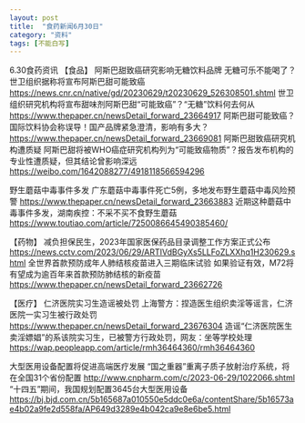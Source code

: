 ```yaml
---
layout: post
title:  "食药新闻6月30日"
category: "资料"
tags: [不能白写]
---
```

6.30食药资讯
【食品】
阿斯巴甜致癌研究影响无糖饮料品牌
无糖可乐不能喝了？世卫组织据称将宣布阿斯巴甜可能致癌
https://news.cnr.cn/native/gd/20230629/t20230629_526308501.shtml
世卫组织研究机构将宣布甜味剂阿斯巴甜“可能致癌”？“无糖”饮料何去何从
https://www.thepaper.cn/newsDetail_forward_23664917
阿斯巴甜可能致癌？国际饮料协会称误导！国产品牌紧急澄清，影响有多大？ 
https://www.thepaper.cn/newsDetail_forward_23669081
阿斯巴甜致癌研究机构遭质疑
阿斯巴甜将被WHO癌症研究机构列为“可能致癌物质”？报告发布机构的专业性遭质疑，但其结论曾影响深远
https://weibo.com/1642088277/4918118566594296

野生蘑菇中毒事件多发
广东蘑菇中毒事件死亡5例，多地发布野生蘑菇中毒风险预警
https://www.thepaper.cn/newsDetail_forward_23663883
近期这种蘑菇中毒事件多发，湖南疾控：不采不买不食野生蘑菇
https://www.toutiao.com/article/7250086645490385460/

【药物】
减负担保民生，2023年国家医保药品目录调整工作方案正式公布
https://news.cctv.com/2023/06/29/ARTIVdBGyXs5LLFoZLXXhq1H230629.shtml
全世界首款预防成年人肺结核疫苗进入三期临床试验
如果验证有效，M72将有望成为逾百年来首款预防肺结核的新疫苗
https://www.thepaper.cn/newsDetail_forward_23662726

【医疗】
仁济医院实习生造谣被处罚
上海警方：捏造医生组织卖淫等谣言，仁济医院一实习生被行政处罚
https://www.thepaper.cn/newsDetail_forward_23676304
造谣“仁济医院医生卖淫嫖娼”的系该院实习生，已被警方行政处罚，网友：坐等学校处理
https://wap.peopleapp.com/article/rmh36464360/rmh36464360

大型医用设备配置将促进高端医疗发展
“国之重器”重离子质子放射治疗系统，将在全国31个省份配置
http://www.cnpharm.com/c/2023-06-29/1022066.shtml
“十四五”期间，我国规划配置3645台大型医用设备
https://bj.bjd.com.cn/5b165687a010550e5ddc0e6a/contentShare/5b16573ae4b02a9fe2d558fa/AP649d3289e4b042ca9e8e6be5.html
